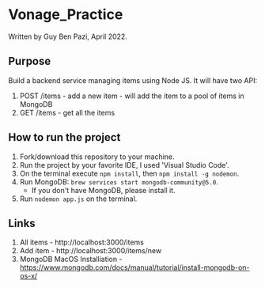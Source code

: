 # Vonage_Practice

Written by Guy Ben Pazi, April 2022.

## Purpose

Build a backend service managing items using Node JS.
It will have two API:
   1. POST /items - add a new item - will add the item to a pool of items in MongoDB
   2. GET /items - get all the items
## How to run the project

1. Fork/download this repository to your machine.
2. Run the project by your favorite IDE, I used 'Visual Studio Code'.
3. On the terminal execute `npm install`, then `npm install -g nodemon`.
4. Run MongoDB: `brew services start mongodb-community@5.0`.
   * If you don't have MongoDB, please install it.
5. Run `nodemon app.js` on the terminal.
## Links

1. All items - http://localhost:3000/items
2. Add item - http://localhost:3000/items/new
3. MongoDB MacOS Installiation - https://www.mongodb.com/docs/manual/tutorial/install-mongodb-on-os-x/